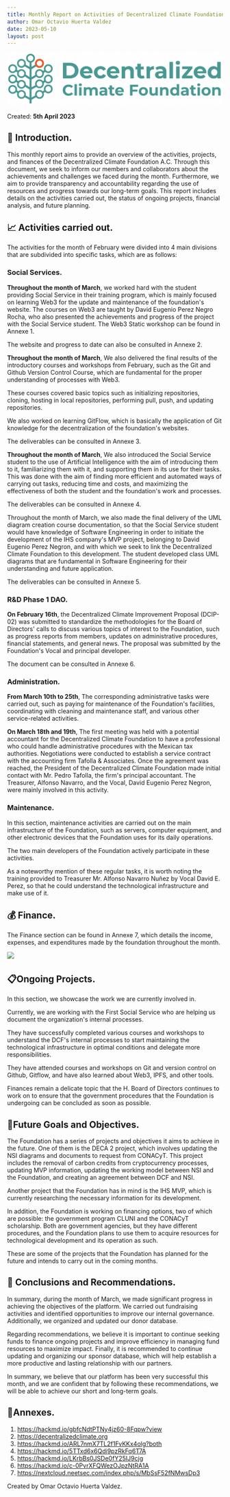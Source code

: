 ```yaml
---
title: Monthly Report on Activities of Decentralized Climate Foundation A.C. March 2023.
author: Omar Octavio Huerta Valdez
date: 2023-05-10
layout: post
---
```


![](/assets/marchreportes/Img0.png)

Created: **5th April 2023**


## :beginner: Introduction.
This monthly report aims to provide an overview of the activities, projects, and finances of the Decentralized Climate Foundation A.C. Through this document, we seek to inform our members and collaborators about the achievements and challenges we faced during the month. Furthermore, we aim to provide transparency and accountability regarding the use of resources and progress towards our long-term goals. This report includes details on the activities carried out, the status of ongoing projects, financial analysis, and future planning.


## 📈 Activities carried out.

The activities for the month of February were divided into 4 main divisions that are subdivided into specific tasks, which are as follows:

### **Social Services.**

**Throughout the month of March**, we worked hard with the student providing Social Service in their training program, which is mainly focused on learning Web3 for the update and maintenance of the foundation's website. The courses on Web3 are taught by David Eugenio Perez Negro Rocha, who also presented the achievements and progress of the project with the Social Service student. The Web3 Static workshop can be found in Annexe 1.

The website and progress to date can also be consulted in Annexe 2.

**Throughout the month of March**, We also delivered the final results of the introductory courses and workshops from February, such as the Git and Github Version Control Course, which are fundamental for the proper understanding of processes with Web3.

These courses covered basic topics such as initializing repositories, cloning, hosting in local repositories, performing pull, push, and updating repositories.

We also worked on learning GitFlow, which is basically the application of Git knowledge for the decentralization of the foundation's websites.

The deliverables can be consulted in Annexe 3.

**Throughout the month of March**, We also introduced the Social Service student to the use of Artificial Intelligence with the aim of introducing them to it, familiarizing them with it, and supporting them in its use for their tasks. This was done with the aim of finding more efficient and automated ways of carrying out tasks, reducing time and costs, and maximizing the effectiveness of both the student and the foundation's work and processes.

The deliverables can be consulted in Annexe 4.

Throughout the month of March, we also made the final delivery of the UML diagram creation course documentation, so that the Social Service student would have knowledge of Software Engineering in order to initiate the development of the IHS company's MVP project, belonging to David Eugenio Perez Negron, and with which we seek to link the Decentralized Climate Foundation to this development. The student developed class UML diagrams that are fundamental in Software Engineering for their understanding and future application.

The deliverables can be consulted in Annexe 5.


### **R&D Phase 1 DAO.**

**On February 16th**, the Decentralized Climate Improvement Proposal (DCIP-02) was submitted to standardize the methodologies for the Board of Directors' calls to discuss various topics of interest to the Foundation, such as progress reports from members, updates on administrative procedures, financial statements, and general news. The proposal was submitted by the Foundation's Vocal and principal developer.

The document can be consulted in Annexe 6.

### **Administration.**

**From March 10th to 25th**, The corresponding administrative tasks were carried out, such as paying for maintenance of the Foundation's facilities, coordinating with cleaning and maintenance staff, and various other service-related activities.

**On March 18th and 19th**, The first meeting was held with a potential accountant for the Decentralized Climate Foundation to have a professional who could handle administrative procedures with the Mexican tax authorities. Negotiations were conducted to establish a service contract with the accounting firm Tafolla & Associates. Once the agreement was reached, the President of the Decentralized Climate Foundation made initial contact with Mr. Pedro Tafolla, the firm's principal accountant. The Treasurer, Alfonso Navarro, and the Vocal, David Eugenio Perez Negron, were mainly involved in this activity.

### **Maintenance.**

In this section, maintenance activities are carried out on the main infrastructure of the Foundation, such as servers, computer equipment, and other electronic devices that the Foundation uses for its daily operations.

The two main developers of the Foundation actively participate in these activities.

As a noteworthy mention of these regular tasks, it is worth noting the training provided to Treasurer Mr. Alfonso Navarro Nuñez by Vocal David E. Perez, so that he could understand the technological infrastructure and make use of it.

## :moneybag: Finance.

The Finance section can be found in Annexe 7, which details the income, expenses, and expenditures made by the foundation throughout the month.

![](/assets/marchreportes/Img1,jpg)

## :clipboard:Ongoing Projects.

In this section, we showcase the work we are currently involved in.

Currently, we are working with the First Social Service who are helping us document the organization's internal processes.

They have successfully completed various courses and workshops to understand the DCF's internal processes to start maintaining the technological infrastructure in optimal conditions and delegate more responsibilities.

They have attended courses and workshops on Git and version control on Github, Gitflow, and have also learned about Web3, IPFS, and other tools.

Finances remain a delicate topic that the H. Board of Directors continues to work on to ensure that the government procedures that the Foundation is undergoing can be concluded as soon as possible.

## :pencil:Future Goals and Objectives.
The Foundation has a series of projects and objectives it aims to achieve in the future. One of them is the DECA 2 project, which involves updating the NSI diagrams and documents to request from CONACyT. This project includes the removal of carbon credits from cryptocurrency processes, updating MVP information, updating the working model between NSI and the Foundation, and creating an agreement between DCF and NSI.

Another project that the Foundation has in mind is the IHS MVP, which is currently researching the necessary information for its development.

In addition, the Foundation is working on financing options, two of which are possible: the government program CLUNI and the CONACyT scholarship. Both are government agencies, but they have different procedures, and the Foundation plans to use them to acquire resources for technological development and its operation as such.

These are some of the projects that the Foundation has planned for the future and intends to carry out in the coming months.

## 🎯 Conclusions and Recommendations.

In summary, during the month of March, we made significant progress in achieving the objectives of the platform. We carried out fundraising activities and identified opportunities to improve our internal governance. Additionally, we organized and updated our donor database.

Regarding recommendations, we believe it is important to continue seeking funds to finance ongoing projects and improve efficiency in managing fund resources to maximize impact. Finally, it is recommended to continue updating and organizing our sponsor database, which will help establish a more productive and lasting relationship with our partners.

In summary, we believe that our platform has been very successful this month, and we are confident that by following these recommendations, we will be able to achieve our short and long-term goals.

## :beginner:Annexes.

1. https://hackmd.io/gbfcNdtPTNy4jz60-8Fqpw?view
2. https://decentralizedclimate.org
3. https://hackmd.io/ARL7nmX7TL2f1FvKKx4olg?both
4. https://hackmd.io/5TTxd6x6Qdi9pzRkFq6T7A
5. https://hackmd.io/LKrbBs0JSDe0fY25IJ9cjg
6. https://hackmd.io/c-0PvrXFQWezOJpzNtRA1A
7. https://nextcloud.neetsec.com/index.php/s/MbSsF52fNMwsDp3

Created by Omar Octavio Huerta Valdez.
